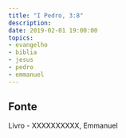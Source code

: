 ```yaml
---
title: "I Pedro, 3:8"
description: 
date: 2019-02-01 19:00:00
topics: 
- evangelho
- biblia
- jesus
- pedro
- emmanuel
---
```




## Fonte
Livro - XXXXXXXXXX, Emmanuel
